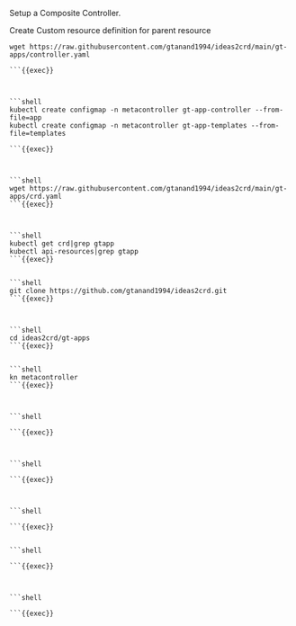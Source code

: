 Setup a Composite Controller.

Create Custom resource definition for parent resource
```shell
wget https://raw.githubusercontent.com/gtanand1994/ideas2crd/main/gt-apps/controller.yaml
 
```{{exec}}



```shell
kubectl create configmap -n metacontroller gt-app-controller --from-file=app
kubectl create configmap -n metacontroller gt-app-templates --from-file=templates
 
```{{exec}}



```shell
wget https://raw.githubusercontent.com/gtanand1994/ideas2crd/main/gt-apps/crd.yaml 
```{{exec}}



```shell
kubectl get crd|grep gtapp
kubectl api-resources|grep gtapp 
```{{exec}}


```shell
git clone https://github.com/gtanand1994/ideas2crd.git
```{{exec}}



```shell
cd ideas2crd/gt-apps
```{{exec}}


```shell
kn metacontroller
```{{exec}}



```shell
 
```{{exec}}



```shell
 
```{{exec}}



```shell
 
```{{exec}}


```shell
 
```{{exec}}



```shell
 
```{{exec}}

